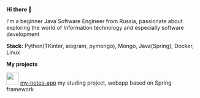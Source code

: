 **Hi there 👋**

I'm a beginner Java Software Engineer from Russia, passionate about exploring the world of Information technology and especially software development

**Stack:** Python(TKinter, aiogram, pymongo), Mongo, Java(Spring), Docker, Linux

**My projects**

<img src="https://user-images.githubusercontent.com/25181517/117201156-9a724800-adec-11eb-9a9d-3cd0f67da4bc.png" width="32" height="32"> [my-notes-app](https://github.com/notakeith/my-notes-app) my studing project, webapp based on Spring framework
